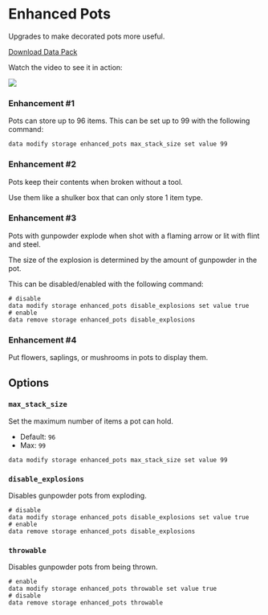 # Enhanced Pots
Upgrades to make decorated pots more useful.

[Download Data Pack](https://github.com/carsons-datapacks/enhanced_pots/archive/refs/heads/main.zip)

Watch the video to see it in action:

[![](https://github.com/user-attachments/assets/3a81062c-f96c-450a-924c-727d6bb8ab1b)](https://youtu.be/vqQo6c4QMV4)

### Enhancement #1
Pots can store up to 96 items. This can be set up to 99 with the following command:

```mcfunction
data modify storage enhanced_pots max_stack_size set value 99
```

### Enhancement #2
Pots keep their contents when broken without a tool.

Use them like a shulker box that can only store 1 item type.

### Enhancement #3
Pots with gunpowder explode when shot with a flaming arrow or lit with flint and steel.

The size of the explosion is determined by the amount of gunpowder in the pot.

This can be disabled/enabled with the following command:

```mcfunction
# disable
data modify storage enhanced_pots disable_explosions set value true
# enable
data remove storage enhanced_pots disable_explosions
```

### Enhancement #4
Put flowers, saplings, or mushrooms in pots to display them.

## Options
### `max_stack_size`
Set the maximum number of items a pot can hold.

* Default: `96`
* Max: `99`

```mcfunction
data modify storage enhanced_pots max_stack_size set value 99
```

### `disable_explosions`
Disables gunpowder pots from exploding.

```mcfunction
# disable
data modify storage enhanced_pots disable_explosions set value true
# enable
data remove storage enhanced_pots disable_explosions
```

### `throwable`
Disables gunpowder pots from being thrown.

```mcfunction
# enable
data modify storage enhanced_pots throwable set value true
# disable
data remove storage enhanced_pots throwable
```
